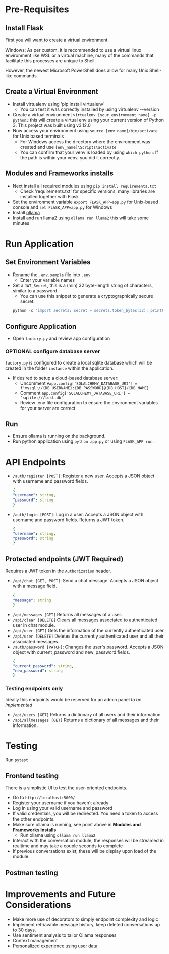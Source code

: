 # Pre-Requisites

## Install Flask

First you will want to create a virtual environment. 

Windows: As per custom, it is recommended to use a virtual linux environment like WSL or a virtual machine, many of the commands that facilitate this processes are unique to Shell. 

However, the newest Microsoft PowerShell does allow for many Unix Shell-like commands.

## Create a Virtual Environment

- Install virtualenv using 'pip install virtualenv' 
    - You can test it was correctly installed by using virtualenv --version
- Create a virtual environment `virtualenv [your_environment_name] -p python3` this will create a virtual env using your current version of Python 3. This project was built using v3.12.0
- Now access your environment using `source [env_name]/bin/activate` for Unix based terminals 
	- For Windows access the directory where the environment was created and use `[env_name]\Scripts\activate`
    - You can confirm that your venv is loaded by using `which python`. If the path is within your venv, you did it correctly.

## Modules and Frameworks installs 

- Next install all required modules using `pip install requirements.txt` 
    - Check 'requirements.txt' for specific versions, many libraries are installed together with Flask
- Set the environment variable `export FLASK_APP=app.py` for Unix-based console and `set FLASK_APP=app.py` for Windows
- Install [ollama](https://ollama.com/)
- Install and run llama2 using `ollama run llama2` this will take some minutes

# Run Application

## Set Environment Variables

- Rename the `.env.sample` file into `.env`
    - Enter your variable names 
- Set a `JWT_Secret`, this is a (min) 32 byte-length string of characters, similar to a password. 
    - You can use this snippet to generate a cryptographically secure secret: 
    ```python
    python -c "import secrets; secret = secrets.token_bytes(32); print(secret.hex())"
    ```

## Configure Application
- Open `factory.py` and review app configuration
### OPTIONAL configure database server
`factory.py` is configured to create a local sqlite database which will be created in the folder `instance` within the application. 
- If desired to setup a cloud-based database server:
    - Uncomment `#app.config['SQLALCHEMY_DATABASE_URI'] = f'mysql://{DB_USERNAME}:{DB_PASSWORD}@{DB_HOST}/{DB_NAME}'`
    - Comment `app.config['SQLALCHEMY_DATABASE_URI'] = 'sqlite:///test.db'`
    - Review .env file configuration to ensure the environment variables for your server are correct

## Run
- Ensure ollama is running on the background. 
- Run python application using `python app.py` or using `FLASK_APP run`.

# API Endpoints
- `/auth/register [POST]`: Register a new user. Accepts a JSON object with username and password fields.
    ```yaml
    {
    "username": string,
    "password": string
    }
    ```
- `/auth/login [POST]`: Log in a user. Accepts a JSON object with username and password fields. Returns a JWT token.
    ```yaml
    {
    "username": string,
    "password": string
    }
    ```
## Protected endpoints (JWT Required)
Requires a JWT token in the `Authorization` header.

- `/api/chat [GET, POST]`: Send a chat message. Accepts a JSON object with a message field.
    ```yaml
    {
    "message": string
    }
    ```
- `/api/messages [GET]` Returns all messages of a user. 
- `/api/clear [DELETE]` Clears all messages associated to authenticated user in chat module.
- `/api/user [GET]` Gets the information of the currently authenticated user
- `/api/user [DELETE]` Deletes the currently authenticated user and all their associated messages.
- `/auth/password [PATCH]`: Changes the user's password. Accepts a JSON object with current_password and new_password fields.
    ```yaml
    {
    "current_password": string,
    "new_password": string
    }
    ```

### Testing endpoints only
Ideally this endpoints would be reserved for an admin panel _to be implemented_

- `/api/users [GET]` Returns a dictionary of all users and their information. 
- `/api/allmessages [GET]` Returns a dictionary of all messages and their information. 

# Testing
Run `pytest`

## Frontend testing
There is a simplistic UI to test the user-oriented endpoints. 
- Go to `http://localhost:5000/` 
- Register your username if you haven't already
- Log in using your valid username and password
- If valid credentials, you will be redirected. You need a token to access the other endpoints. 
- Make sure ollama is running, see point above in **Modules and Frameworks Installs**
    - Run ollama using `ollama run llama2`
- Interact with the conversation module, the responses will be streamed in realtime and may take a couple seconds to complete
- If previous conversations exist, these will be display upon load of the module. 

## Postman testing

# Improvements and Future Considerations
- Make more use of decorators to simply endpoint complexity and logic
- Implement retriavable message history, keep deleted conversations up to 30 days. 
- Use sentiment analysis to tailor Ollama responses
- Context management 
- Personalized experience using user data
